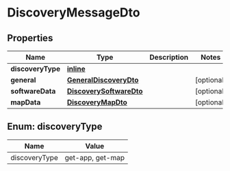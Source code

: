 
# DiscoveryMessageDto

## Properties
Name | Type | Description | Notes
------------ | ------------- | ------------- | -------------
**discoveryType** | [**inline**](#DiscoveryType) |  | 
**general** | [**GeneralDiscoveryDto**](GeneralDiscoveryDto.md) |  |  [optional]
**softwareData** | [**DiscoverySoftwareDto**](DiscoverySoftwareDto.md) |  |  [optional]
**mapData** | [**DiscoveryMapDto**](DiscoveryMapDto.md) |  |  [optional]


<a id="DiscoveryType"></a>
## Enum: discoveryType
Name | Value
---- | -----
discoveryType | get-app, get-map



